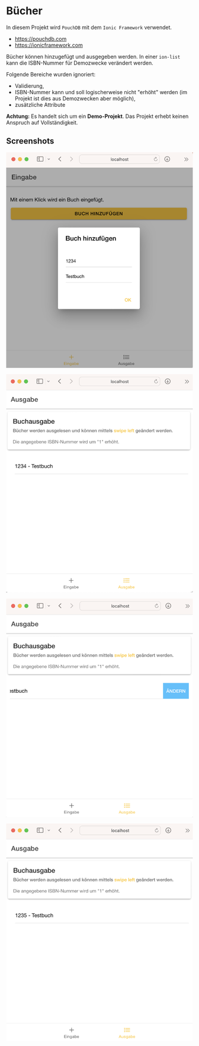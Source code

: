 # Bücher

In diesem Projekt wird `PouchDB` mit dem `Ionic Framework` verwendet. 

- <https://pouchdb.com>
- <https://ionicframework.com>

Bücher können hinzugefügt und ausgegeben werden. In einer `ion-list` kann die ISBN-Nummer für Demozwecke verändert werden.

Folgende Bereiche wurden ignoriert:

- Validierung,
- ISBN-Nummer kann und soll logischerweise nicht "erhöht" werden (im Projekt ist dies aus Demozwecken aber möglich),
- zusätzliche Attribute

**Achtung:** Es handelt sich um ein **Demo-Projekt**. Das Projekt erhebt keinen Anspruch auf Vollständigkeit.

## Screenshots

![Buch eingeben](./media/01-add-book.png)

![Bücher auflisten](./media/02-list-books.png)

![Buch verändern](./media/03-change-book.png)

![Bücher nach der Veränderung auflisten](./media/04-list-books.png)
